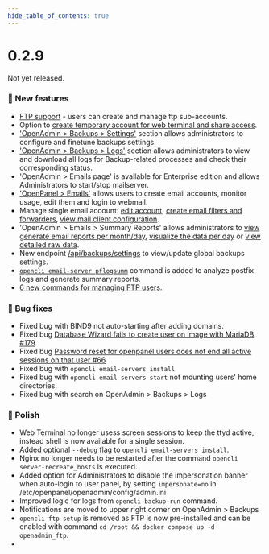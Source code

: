 ```yaml
--- 
hide_table_of_contents: true
---
```


# 0.2.9

Not yet released.

### 🚀 New features
- [FTP support](https://i.postimg.cc/3NdpRKV5/2024-09-10-21-41.png) - users can create and manage ftp sub-accounts.
- Option to [create temporary account for web terminal and share access](https://i.postimg.cc/JMDnKnCq/2024-09-06-20-14.png).
- ['OpenAdmin > Backups > Settings'](https://i.postimg.cc/ZJz7tsfX/2024-09-09-22-18.png) section allows administrators to configure and finetune backups settings.
-  ['OpenAdmin > Backups > Logs'](https://i.postimg.cc/ssh6LCJp/2024-09-09-22-19.png) section allows administrators to view and download all logs for Backup-related processes and check their corresponding status.
- 'OpenAdmin > Emails page' is available for Enterprise edition and allows Administrators to start/stop mailserver.
-  ['OpenPanel > Emails'](https://i.postimg.cc/Wjp2JN75/2024-09-08-17-04.png) allows users to create email accounts, monitor usage, edit them and login to webmail.
-  Manage single email account: [edit account](https://i.postimg.cc/rypM6jpB/2024-09-08-17-05.png), [create email filters and forwarders](https://i.postimg.cc/hgCKLkyc/2024-09-08-17-05-1.png), [view mail client configuration](https://i.postimg.cc/YrMtRMBq/2024-09-08-17-05-2.png).
-  'OpenAdmin > Emails > Summary Reports' allows administrators to [view generate email reports per month/day](https://i.postimg.cc/tpwyfhGc/2024-09-08-16-55.png), [visualize the data per day](https://i.postimg.cc/4smsBWqt/2024-09-08-16-55-1.png) or [view detailed raw data](https://i.postimg.cc/JrxMdvR3/2024-09-08-16-56.png).
-  New endpoint [/api/backups/settings](https://dev.openpanel.com/api/backups.html#Settings) to view/update global backups settings.
-  [`opencli email-server pflogsumm`](https://dev.openpanel.com/cli/email.html#pflogsumm) command is added to analyze postfix logs and generate summary reports.
-  [6 new commands for managing FTP users](https://dev.openpanel.com/cli/ftp.html#FTP).




### 🐛 Bug fixes
- Fixed bug with BIND9 not auto-starting after adding domains.
- Fixed bug [Database Wizard fails to create user on image with MariaDB #179](https://github.com/stefanpejcic/OpenPanel/issues/179).
- Fixed bug [Password reset for openpanel users does not end all active sessions on that user #66](https://github.com/stefanpejcic/OpenPanel/issues/66)
- Fixed bug with `opencli email-servers install`
- Fixed bug with `opencli email-servers start` not mounting users' home directories.
- Fixed bug with search on OpenAdmin > Backups > Logs

### 💅 Polish
- Web Terminal no longer usess screen sessions to keep the ttyd active, instead shell is now available for a single session.
- Added optional `--debug` flag to `opencli email-servers install`.
- Nginx no longer needs to be restarted after the command `opencli server-recreate_hosts` is executed.
- Added option for Administrators to disable the impersonation banner when auto-login to user panel, by setting `impersonate=no` in /etc/openpanel/openadmin/config/admin.ini
- Improved logic for logs from `opencli backup-run` command.
- Notifications are moved to upper right corner on OpenAdmin > Backups
- `opencli ftp-setup` is removed as FTP is now pre-installed and can be enabled with command `cd /root && docker compose up -d openadmin_ftp`.
- 
